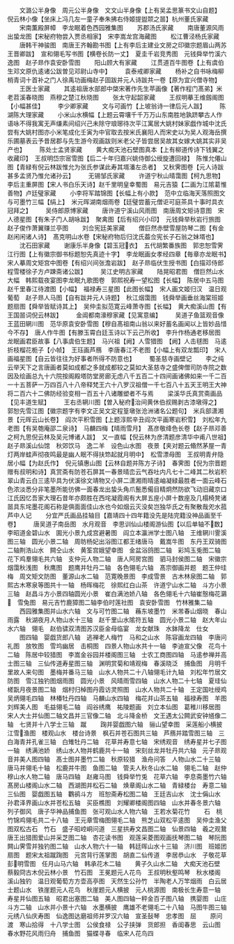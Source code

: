 <!-- { "loadSidebar": true } -->
　　文潞公半身像　周元公半身像　文文山半身像【上有吴孟思篆书文山自题】　倪云林小像【坐床上冯几左一童子奉朱拂右侍姬提盥颒之噐】杭州董氏家藏
　　宋南薫殿屏幛　李龙眠着色西园雅集图
　　苏郡汤氏家藏
　　南唐董源风雨出蛰龙图【宋秘府物尝入贾丞相家】　宋李嵩龙宫海藏图
　　松江曹泾杨氏家藏
　　唐韩干神骏图　南唐王齐翰勘书图【上有李后主建业文房之印徽宗题眉山两苏王晋卿跋】　宣和翎毛写书图【横卷长防一丈】　夏圭千岩竞秀图　元钱舜举竹溪六逸图　赵子昻作袁安卧雪图
　　阳山顾大有家藏
　　江贯道百牛图卷【上有虞伯生邓文原仇逺诸公跋曽见邓尉山寺中】
　　袁泰戒卿家藏
　　杨补之自书咏梅柳梢青词十首补之门人徐禹功画梅赵子固跋并元人诗跋共一卷【原为宜兴僧寺物】
　　王医士家藏
　　其逺祖唐水部郎中棨宋著作先生苹画像【著作程门髙弟】米老苕溪春晓图　燕穆之楚江秋晓图
　　张太守起韶家藏
　　王叔明摹王维劔阁图【小幅甚佳】
　　李少卿家藏
　　文与可画竹【上坡翁诗一律后元人跋】
　　陈湖陈大理家藏
　　小米山水横幅【上题云霄壤千千万万山东南胜地孰跻攀古人作语咏不得我寓无声缣素间绍兴己未除守琅琊待次平江寓居大姚村妹家戯作城中沈氏尝有大姚村图亦小米笔成化壬寅为中官取去按米氏襄阳人而宋史以为吴人观海岳撰乐圃墓表云予昔居郡与先生游今观画跋则米老父子皆尝居吴故其女嫁大姚其实非吴产也】
　　陈处士孟贤家藏
　　黄大痴天池石壁图真本【上有柳道传诗下钱翼之收藏印】　王叔明岱宗宻雪图【后二十年归嘉兴姚侍御公绶旋遭回禄】　陈惟允僊山图【青緑有倪云林跋惟允为张氏参谋此寿其壻潘左丞者】　又秋霁图卷【元人诗跋甚多孟贤乃惟允诸孙云】
　　无锡邹氏家藏
　　许道宁秋山晴霭图【柯九思物】　李后主重屏图【宋人书白乐天诗】赵千里明皇幸蜀图　易元吉猿【二画为江隂葛惟善物】卢廷璧家藏
　　小李将军踏锦图【长幅上有小款】　范中立临海天落照图文与可墨竹三幅【绢上】　米元晖湖南烟雨卷【廷璧尝蓄元僧讵可庭茶具十事时具衣冠拜之】
　　吴侍郎原博家藏
　　唐许道宁溪山风雨图　南唐周文矩诗意图　宋人德星图【有朱子门人胡咏跋】　聚禽图【后有绍兴小印】　元钱舜举秋岩行旅图　赵子俊作萧翼赚兰亭图
　　刘佥宪廷美家藏
　　僧巨然赤壁雪屋防琴二图【有金赵闲闲诸人诗】　髙克明山水卷【宋秘府物后归沈氏葢佥宪长子石翁之妹壻也】
　　沈石田家藏
　　谢康乐半身像【碧玉冠衣】　五代胡繁番族图　郭忠恕雪霁江行图【上有徽宗御书标题恕先真迹十字】　李龙眠画女孝经四章【毎章亦龙眠书】　宋人摹周文矩宫中图卷【有绍兴间张澹岩跋】　赵子昻临伏生授书图【白描邓侍郎程雪楼徐子方卢踈斋诸公跋】
　　吴江史明古家藏
　　陆晃昭君图　僧巨然山水大幅　韩熙载夜宴图李龙眠九歌图卷　郭熙祝寿一望松图【长幅】　陈居中五马图　赵千里春江待渡图【小幅】　福禄寿三星图【此图长幅】　宋人画文姬归汉　温日观葡萄　赵子昻人马图【自有跋并元人诗题】　秋江烟霭图　钱舜举画垂丝海棠班姬题扇图【舜举皆赋诗其上】　吴仲圭拟范寛云峰萧寺图【长幅】　黄大痴溪山图【有王国噐词倪云林跋】
　　金阊都南濠穆家藏【见寓意编】
　　吴道子鱼篮观音像　王蓝田辋川图　范华原袁安卧雪图【穆自髙祖南山翁以来好蓄名画闻以上皆妙品惜今不存】　唐人作牛图【有滕玉霄白廷玉诗以下云己所收】　李升作杨通老移居图　龙眠画君臣故事【八事虞伯生题】　马兴祖【阙】人雪猎图　【阙】人击毬图　马逺折枝榴花栀子【小帧】　王珏画芦鴈　李唐春江不老图【小幅上有双龙瓢印】　宋人画福星图【自云皆往往为好事者所得不防意也】
　　蜀圣慈寺画壁记
　　李之纯云举天下之言唐画者莫如成都之多就成都较之莫如大圣慈寺之盛俾僧司防寺院之数因及绘画总九十六院按阁殿塔防堂房廊无虑八千五百二十四间画诸佛如来一千二百一十五菩萨一万四百八十八帝释梵王六十八罗汉祖僧一千七百八十五天王明王大神将二百六十二佛防经验变相一百五十八诸雕塑者不与焉
　　梁溪华氏真赏斋画品【见丰道生赋】
　　王右丞辋川图【曽入秘府治间黄休伯叔赐剥古漆墩得之】　郭恕先雪江图【徽宗题字有李文正吴文定程篁墩张沧洲诸名公题句】　米兵部潇湘景【元晖云山长卷】　阎次平积雪图【上题淳熙辛丑阎次平画寒岩积雪】　刘松年九老图【有吴匏庵邵二泉诗】　马麟四梅【晴雨雪月】　髙彦敬绛色长卷【赵子昻邓善之柯九思倪云林及吴元博诸人跋】　又一直幅【倪云林为彦清题彦清华中甫八世祖】　赵子昻溪山仙馆　秋郊饮马　逸二羊　设色山水图　夜景【夹对题云翛然茅屋一青灯两岸蛙声彻夜鸣最是幽人眠不得扶笻起就月明中】　松雪漂母图　王叔明青弁隐居小幅【为赵氏作】　倪元镇惠山图【云林自题并陈方子诗】　春霁图【倪为宗晋题赠有叔明和诗】真赏斋有防苍石屏其一春景晴峦云气吞吐内凡七十二峰其二秋岩积翠山青云白三逺毕具为伏溪徐文靖物又小屏二潇湘雨晴逺岫凝緑最胜者一面云峰石色浓淡悉分非笔墨所能彷佛一面春龙出蛰头角爪鬛悉僃目精炯然防欲飞动旧藏京口江氏因忆吾家大理石昔年亦颇胜在西垞凝霞阁有大屏五座小屏十数座及几榻椅凳诸噐具东垞墨花阁石称是俱面面佳山水也今如烟云灭没矣岂独华氏之有聚散哉夗水菰芦中人记
　　分宜严氏画品挂轴目【嘉靖四十四年籍没先是陆完籍没神品画至千卷】
　　唐吴道子南岳图　水月观音　李思训仙山楼阁游仙图【以后单轴不数】　李昭道金碧山水　圎光小景九成宫避暑图　阎立本瀛洲学士图八轴　王维辋川霅溪图三轴　圆光小景二轴　周昉杨妃出浴图江都王绪唐马　戴嵩牛图　东丹王双骑图二轴荆浩山水　闗仝山水　黄筌宫娥望幸图　金盆浴鸽图二轴　彩鸠玉兎图二轴　花下鸡羣翎毛共六轴　支仲元人物二轴　唐人阿房宫图　驷马封侯图二轴　宋徽宗烟霭秋浅图　秋鹰图　题鹰并牡丹二轴　各色翎毛六轴　髙宗御画并题　题王仲珪梅　周文矩文防图　董源山水二轴　范寛晚景图　李成雪景　古木林泉图二轴　郭熙古木寒泉等图共十一轴　杨晖梅花　徐熙红白山茶　许道宁山水二轴　斗方小景三轴　赵昌斗方小景四轴圆光小景　崔白满池娇八轴　各色翎毛十六轴崔慤梅花鸂　雪兔图　易元吉竹鹿獐图二轴李伯时莲社图　袁安卧雪图　竹林雅集二轴
　　西园雅集图并山水六轴　文与可竹图二轴　蘓东坡墨竹　米芾春山烟晓　春山雨露　秋湖夜月人物山水十三轴　赵千里山水隂符五轴　圆光小景二轴　赵大年山水六轴　翎毛　赵伯骕双清图苏汉臣金母临宴　龙女献珠　水鉢降龙　仕女
　　图四轴　婴戯货郎八轴　逃禅老人梅竹　马和之山水　陈容画龙四轴　李唐问礼图　放牧图　雪坞幽居　击桐图　四景人物山水共十一轴　李迪宣父像　花鸟十二轴　陈居中较猎图　李嵩金谷园并楼阁图三轴　士农工商图四轴　马逺参禅并高士图三轴　三仙传道寿星图三轴　渊明赏菊和靖观梅　春溪晓泛　捕鱼图　月明千里故人来句图　墨梅并番马三轴　山水人物共二十八轴翎毛计九轴　刘松年竹居文防图　雪江独钓图烟雨图　圆光小景　风晴雨雪四轴　山水人物二十七轴　夏珪仙槎翫月夜景图二轴　烟村归棹图丹霞访灵照图　山水人物共二十轴　王定国吐绶鸡　吴炳翎毛四轴　林椿牡丹四轴　马麟山水四轴　梅花并山茶五轴　福禄寿图　羊图　刘辉美人图　毛益翎毛二轴　阎谷绣鹰　祐陵题画　刘立本仙图　葛稚川移居图　宋人大士并仙图二轴文昌并三官像二轴　北斗降金桥　文王遇太公闗武安钟馗像二轴　七贤并十八学士三轴　蹴
　　踘并婴戯图六轴　骊山望幸图　采莲船小横披江雪渔图　楼观山水　楼台诗景　枫石并苍石图共三轴　芦鴈并踏雪图三轴　三白海青并孔雀三轴　白雉牡丹二轴　花草并寿意七轴　宋绣观音　绣寿星并七子图一轴　绣满池娇　绣山水人物并鹤鹿共十一轴　宋刻丝龙并牡丹共六轴　元子昻观音并美人图四轴　髙士图并墨竹二轴　秋原较猎　渔舟问答　人物山水二十三轴　唐马并翎毛十轴　松鹿并牛图　鱼图二轴　管夫人秋冬山水二轴　翎毛二轴　赵仲穆山水人物二轴　唐马四轴　赵雍马图　钱舜举竹兎　花草六轴　李息斋墨竹六轴　髙房山楼阁山水二轴　西湖图并松石二轴　焕章阁山水二轴　青緑楼台　寿意二轴　三仙图　婴戯图五轴　鸜鹆斗方　班恕斋寿松图二轴　王廷吉山水　沈士偁山水　孙君泽界画山水并苍松五轴　买臣樵图　刘耀卿楼阁图四轴　山水并春冬景六轴　列子御风　唐子华神品捕鱼图　张可观山水人物六轴　王若水菊花竹
　　石　桃竹锦鸡翎毛共二十八轴　王元章雪梅图翎毛二轴　熊芝山双松平逺图　吴仲圭渔父图双松古石　竹石　盛子昭崆峒问道　三星拱寿文昌图二轴　仙景四轴　羲之观鵞　唐王出猎图爱山并采芝图二轴　杏花读书图　观莲采菱图观画抚琴图二轴　琴阮图　闗山霁雪并独钓图二轴　山水人物六十一轴　韩廷晖山水十三轴　济川图　班姬团扇图　题宋太祖蹴踘图　元宫背行莲掌图　胡直二仙传道　李居恭山水　子敬花草彭明雪图　任月山马六轴　韩承花木二轴
　　黄子久山水二轴　大痴天池石壁　蔡毅冏古木倪云林小景　竹石图　王冕题元人花鸟　王叔明秋壑鸣琴　秋水楼阁　溪山独钓　温日观葡萄方方壶高亭图　天然生公孙竹　半陶老人万竿烟雨　白云居士题山水　铁崖题元人花鸟　秋崖题元人横披　元人桃源图　南极长生寿意一轴　寿星并仙图五轴　昭君出塞图二轴　美人图四轴一秤金百子图八轴　携婴图　山庄斗方二轴　山水并小景十六轴　水墨横披　鹰雄不老翎毛二十八轴　马图牛图三轴　元绣八仙庆寿图　仙逸图达磨祖师并罗汉六轴　宣圣鼔琴　忠孝图　屈
　　原问渡　寒山拾得　十八学士图　公侯食禄　公子挟弹　货郎担　香闺春思　云山图　春水野花风雨归舟　捕鱼图　猫蝶寻春　临宋人花鸟四

